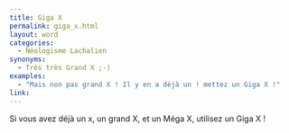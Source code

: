 ```yaml
---
title: Giga X
permalink: giga_x.html
layout: word
categories:
  - Néologisme Lachalien
synonyms:
  - Très très Grand X ;-)
examples:
  - "Mais non pas grand X ! Il y en a déjà un ! mettez un Giga X !"
link: 
---
```


Si vous avez déjà un x, un grand X, et un Méga X, utilisez un Giga X !

